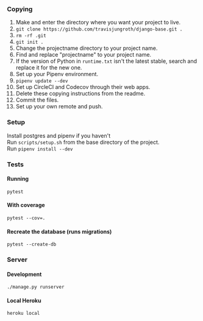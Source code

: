 ### Copying
1. Make and enter the directory where you want your project to live.
2. `git clone https://github.com/travisjungroth/django-base.git .`
3. `rm -rf .git`
4. `git init .`
5. Change the projectname directory to your project name.
5. Find and replace "projectname" to your project name.
6. If the version of Python in `runtime.txt` isn't the latest stable, search and replace it for the new one.
7. Set up your Pipenv environment.
8. `pipenv update --dev`
9. Set up CircleCI and Codecov through their web apps.
10. Delete these copying instructions from the readme.
11. Commit the files.
12. Set up your own remote and push.

### Setup
Install postgres and pipenv if you haven't    
Run `scripts/setup.sh` from the base directory of the project.    
Run `pipenv install --dev`  

### Tests
#### Running    
    pytest
    
#### With coverage

    pytest --cov=.
    
#### Recreate the database (runs migrations)

    pytest --create-db

### Server
#### Development
    
    ./manage.py runserver
    
#### Local Heroku
    
    heroku local

